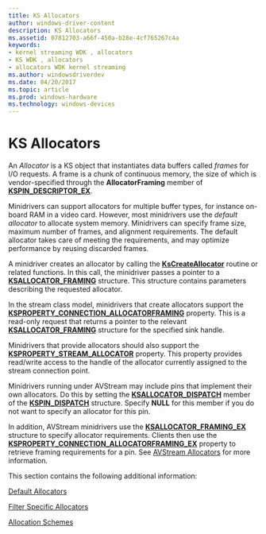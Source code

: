 ```yaml
---
title: KS Allocators
author: windows-driver-content
description: KS Allocators
ms.assetid: 07812703-a66f-450a-b28e-4cf765267c4a
keywords:
- kernel streaming WDK , allocators
- KS WDK , allocators
- allocators WDK kernel streaming
ms.author: windowsdriverdev
ms.date: 04/20/2017
ms.topic: article
ms.prod: windows-hardware
ms.technology: windows-devices
---
```


# KS Allocators





An *Allocator* is a KS object that instantiates data buffers called *frames* for I/O requests. A frame is a chunk of continuous memory, the size of which is vendor-specified through the **AllocatorFraming** member of [**KSPIN\_DESCRIPTOR\_EX**](https://msdn.microsoft.com/library/windows/hardware/ff563534).

Minidrivers can support allocators for multiple buffer types, for instance on-board RAM in a video card. However, most minidrivers use the *default allocator* to allocate system memory. Minidrivers can specify frame size, maximum number of frames, and alignment requirements. The default allocator takes care of meeting the requirements, and may optimize performance by reusing discarded frames.

A minidriver creates an allocator by calling the [**KsCreateAllocator**](https://msdn.microsoft.com/library/windows/hardware/ff561633) routine or related functions. In this call, the minidriver passes a pointer to a [**KSALLOCATOR\_FRAMING**](https://msdn.microsoft.com/library/windows/hardware/ff560979) structure. This structure contains parameters describing the requested allocator.

In the stream class model, minidrivers that create allocators support the [**KSPROPERTY\_CONNECTION\_ALLOCATORFRAMING**](https://msdn.microsoft.com/library/windows/hardware/ff565099) property. This is a read-only request that returns a pointer to the relevant [**KSALLOCATOR\_FRAMING**](https://msdn.microsoft.com/library/windows/hardware/ff560979) structure for the specified sink handle.

Minidrivers that provide allocators should also support the [**KSPROPERTY\_STREAM\_ALLOCATOR**](https://msdn.microsoft.com/library/windows/hardware/ff565684) property. This property provides read/write access to the handle of the allocator currently assigned to the stream connection point.

Minidrivers running under AVStream may include pins that implement their own allocators. Do this by setting the [**KSALLOCATOR\_DISPATCH**](https://msdn.microsoft.com/library/windows/hardware/ff560976) member of the [**KSPIN\_DISPATCH**](https://msdn.microsoft.com/library/windows/hardware/ff563535) structure. Specify **NULL** for this member if you do not want to specify an allocator for this pin.

In addition, AVStream minidrivers use the [**KSALLOCATOR\_FRAMING\_EX**](https://msdn.microsoft.com/library/windows/hardware/ff560982) structure to specify allocator requirements. Clients then use the [**KSPROPERTY\_CONNECTION\_ALLOCATORFRAMING\_EX**](https://msdn.microsoft.com/library/windows/hardware/ff565101) property to retrieve framing requirements for a pin. See [AVStream Allocators](avstream-allocators.md) for more information.

This section contains the following additional information:

[Default Allocators](default-allocators.md)

[Filter Specific Allocators](filter-specific-allocators.md)

[Allocation Schemes](allocation-schemes.md)

 

 




